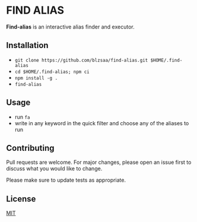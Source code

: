 # FIND ALIAS

**Find-alias** is an interactive alias finder and executor.

## Installation

- `git clone https://github.com/blzsaa/find-alias.git $HOME/.find-alias`
- `cd $HOME/.find-alias; npm ci`
- `npm install -g .`
- `find-alias`

## Usage

- run `fa`
- write in any keyword in the quick filter and choose any of the aliases to run

## Contributing

Pull requests are welcome. For major changes, please open an issue first to discuss what you would like to change.

Please make sure to update tests as appropriate.

## License

[MIT](https://choosealicense.com/licenses/mit/)
